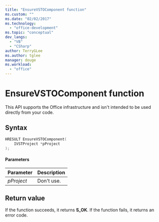 ```yaml
---
title: "EnsureVSTOComponent function"
ms.custom: ""
ms.date: "02/02/2017"
ms.technology: 
  - "office-development"
ms.topic: "conceptual"
dev_langs: 
  - "VB"
  - "CSharp"
author: TerryGLee
ms.author: tglee
manager: douge
ms.workload: 
  - "office"
---
```

# EnsureVSTOComponent function
  This API supports the Office infrastructure and isn't intended to be used directly from your code.  
  
## Syntax  
  
```c  
HRESULT EnsureVSTOComponent(  
    IVSTProject *pProject  
);  
```  
  
#### Parameters  
  
|Parameter|Description|  
|---------------|-----------------|  
|*pProject*|Don't use.|  
  
## Return value  
 If the function succeeds, it returns **S_OK**. If the function fails, it returns an error code.  
  
  